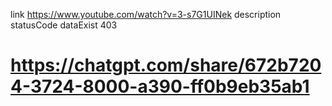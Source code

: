 link https://www.youtube.com/watch?v=3-s7G1UINek
description statusCode
dataExist 403
# https://chatgpt.com/share/672b7204-3724-8000-a390-ff0b9eb35ab1
